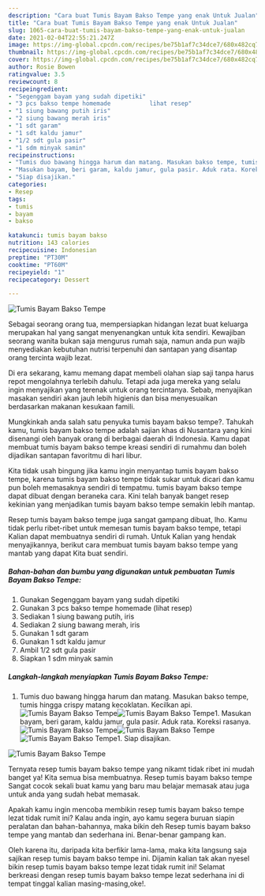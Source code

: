 ```yaml
---
description: "Cara buat Tumis Bayam Bakso Tempe yang enak Untuk Jualan"
title: "Cara buat Tumis Bayam Bakso Tempe yang enak Untuk Jualan"
slug: 1065-cara-buat-tumis-bayam-bakso-tempe-yang-enak-untuk-jualan
date: 2021-02-04T22:55:21.247Z
image: https://img-global.cpcdn.com/recipes/be75b1af7c34dce7/680x482cq70/tumis-bayam-bakso-tempe-foto-resep-utama.jpg
thumbnail: https://img-global.cpcdn.com/recipes/be75b1af7c34dce7/680x482cq70/tumis-bayam-bakso-tempe-foto-resep-utama.jpg
cover: https://img-global.cpcdn.com/recipes/be75b1af7c34dce7/680x482cq70/tumis-bayam-bakso-tempe-foto-resep-utama.jpg
author: Rosie Bowen
ratingvalue: 3.5
reviewcount: 8
recipeingredient:
- "Segenggam bayam yang sudah dipetiki"
- "3 pcs bakso tempe homemade           lihat resep"
- "1 siung bawang putih iris"
- "2 siung bawang merah iris"
- "1 sdt garam"
- "1 sdt kaldu jamur"
- "1/2 sdt gula pasir"
- "1 sdm minyak samin"
recipeinstructions:
- "Tumis duo bawang hingga harum dan matang. Masukan bakso tempe, tumis hingga crispy matang kecoklatan. Kecilkan api."
- "Masukan bayam, beri garam, kaldu jamur, gula pasir. Aduk rata. Koreksi rasanya."
- "Siap disajikan."
categories:
- Resep
tags:
- tumis
- bayam
- bakso

katakunci: tumis bayam bakso 
nutrition: 143 calories
recipecuisine: Indonesian
preptime: "PT30M"
cooktime: "PT60M"
recipeyield: "1"
recipecategory: Dessert

---
```



![Tumis Bayam Bakso Tempe](https://img-global.cpcdn.com/recipes/be75b1af7c34dce7/680x482cq70/tumis-bayam-bakso-tempe-foto-resep-utama.jpg)

Sebagai seorang orang tua, mempersiapkan hidangan lezat buat keluarga merupakan hal yang sangat menyenangkan untuk kita sendiri. Kewajiban seorang  wanita bukan saja mengurus rumah saja, namun anda pun wajib menyediakan kebutuhan nutrisi terpenuhi dan santapan yang disantap orang tercinta wajib lezat.

Di era  sekarang, kamu memang dapat membeli olahan siap saji tanpa harus repot mengolahnya terlebih dahulu. Tetapi ada juga mereka yang selalu ingin menyajikan yang terenak untuk orang tercintanya. Sebab, menyajikan masakan sendiri akan jauh lebih higienis dan bisa menyesuaikan berdasarkan makanan kesukaan famili. 



Mungkinkah anda salah satu penyuka tumis bayam bakso tempe?. Tahukah kamu, tumis bayam bakso tempe adalah sajian khas di Nusantara yang kini disenangi oleh banyak orang di berbagai daerah di Indonesia. Kamu dapat membuat tumis bayam bakso tempe kreasi sendiri di rumahmu dan boleh dijadikan santapan favoritmu di hari libur.

Kita tidak usah bingung jika kamu ingin menyantap tumis bayam bakso tempe, karena tumis bayam bakso tempe tidak sukar untuk dicari dan kamu pun boleh memasaknya sendiri di tempatmu. tumis bayam bakso tempe dapat dibuat dengan beraneka cara. Kini telah banyak banget resep kekinian yang menjadikan tumis bayam bakso tempe semakin lebih mantap.

Resep tumis bayam bakso tempe juga sangat gampang dibuat, lho. Kamu tidak perlu ribet-ribet untuk memesan tumis bayam bakso tempe, tetapi Kalian dapat membuatnya sendiri di rumah. Untuk Kalian yang hendak menyajikannya, berikut cara membuat tumis bayam bakso tempe yang mantab yang dapat Kita buat sendiri.

<!--inarticleads1-->

##### Bahan-bahan dan bumbu yang digunakan untuk pembuatan Tumis Bayam Bakso Tempe:

1. Gunakan Segenggam bayam yang sudah dipetiki
1. Gunakan 3 pcs bakso tempe homemade           (lihat resep)
1. Sediakan 1 siung bawang putih, iris
1. Sediakan 2 siung bawang merah, iris
1. Gunakan 1 sdt garam
1. Gunakan 1 sdt kaldu jamur
1. Ambil 1/2 sdt gula pasir
1. Siapkan 1 sdm minyak samin




<!--inarticleads2-->

##### Langkah-langkah menyiapkan Tumis Bayam Bakso Tempe:

1. Tumis duo bawang hingga harum dan matang. Masukan bakso tempe, tumis hingga crispy matang kecoklatan. Kecilkan api.
<img src="https://img-global.cpcdn.com/steps/9696c5ab44f26e9b/160x128cq70/tumis-bayam-bakso-tempe-langkah-memasak-1-foto.jpg" alt="Tumis Bayam Bakso Tempe"><img src="https://img-global.cpcdn.com/steps/3ab49b9f7714e510/160x128cq70/tumis-bayam-bakso-tempe-langkah-memasak-1-foto.jpg" alt="Tumis Bayam Bakso Tempe">1. Masukan bayam, beri garam, kaldu jamur, gula pasir. Aduk rata. Koreksi rasanya.
<img src="https://img-global.cpcdn.com/steps/81cebebc4c2fe959/160x128cq70/tumis-bayam-bakso-tempe-langkah-memasak-2-foto.jpg" alt="Tumis Bayam Bakso Tempe"><img src="https://img-global.cpcdn.com/steps/39b1e9c75c417c1f/160x128cq70/tumis-bayam-bakso-tempe-langkah-memasak-2-foto.jpg" alt="Tumis Bayam Bakso Tempe"><img src="https://img-global.cpcdn.com/steps/db30d1653d0f90a7/160x128cq70/tumis-bayam-bakso-tempe-langkah-memasak-2-foto.jpg" alt="Tumis Bayam Bakso Tempe">1. Siap disajikan.
<img src="https://img-global.cpcdn.com/steps/f5decb0cf1a2c2ff/160x128cq70/tumis-bayam-bakso-tempe-langkah-memasak-3-foto.jpg" alt="Tumis Bayam Bakso Tempe">



Ternyata resep tumis bayam bakso tempe yang nikamt tidak ribet ini mudah banget ya! Kita semua bisa membuatnya. Resep tumis bayam bakso tempe Sangat cocok sekali buat kamu yang baru mau belajar memasak atau juga untuk anda yang sudah hebat memasak.

Apakah kamu ingin mencoba membikin resep tumis bayam bakso tempe lezat tidak rumit ini? Kalau anda ingin, ayo kamu segera buruan siapin peralatan dan bahan-bahannya, maka bikin deh Resep tumis bayam bakso tempe yang mantab dan sederhana ini. Benar-benar gampang kan. 

Oleh karena itu, daripada kita berfikir lama-lama, maka kita langsung saja sajikan resep tumis bayam bakso tempe ini. Dijamin kalian tak akan nyesel bikin resep tumis bayam bakso tempe lezat tidak rumit ini! Selamat berkreasi dengan resep tumis bayam bakso tempe lezat sederhana ini di tempat tinggal kalian masing-masing,oke!.

